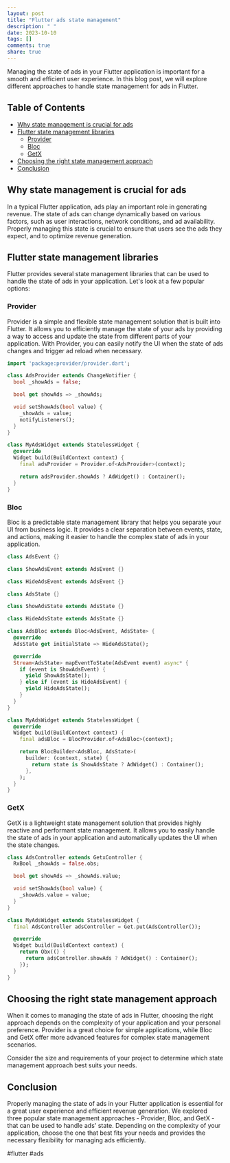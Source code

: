 ```yaml
---
layout: post
title: "Flutter ads state management"
description: " "
date: 2023-10-10
tags: []
comments: true
share: true
---
```


Managing the state of ads in your Flutter application is important for a smooth and efficient user experience. In this blog post, we will explore different approaches to handle state management for ads in Flutter.

## Table of Contents
- [Why state management is crucial for ads](#why-state-management-is-crucial-for-ads)
- [Flutter state management libraries](#flutter-state-management-libraries)
  - [Provider](#provider)
  - [Bloc](#bloc)
  - [GetX](#getx)
- [Choosing the right state management approach](#choosing-the-right-state-management-approach)
- [Conclusion](#conclusion)

## Why state management is crucial for ads

In a typical Flutter application, ads play an important role in generating revenue. The state of ads can change dynamically based on various factors, such as user interactions, network conditions, and ad availability. Properly managing this state is crucial to ensure that users see the ads they expect, and to optimize revenue generation.

## Flutter state management libraries

Flutter provides several state management libraries that can be used to handle the state of ads in your application. Let's look at a few popular options:

### Provider

Provider is a simple and flexible state management solution that is built into Flutter. It allows you to efficiently manage the state of your ads by providing a way to access and update the state from different parts of your application. With Provider, you can easily notify the UI when the state of ads changes and trigger ad reload when necessary.

```dart
import 'package:provider/provider.dart';

class AdsProvider extends ChangeNotifier {
  bool _showAds = false;

  bool get showAds => _showAds;

  void setShowAds(bool value) {
    _showAds = value;
    notifyListeners();
  }
}

class MyAdsWidget extends StatelessWidget {
  @override
  Widget build(BuildContext context) {
    final adsProvider = Provider.of<AdsProvider>(context);

    return adsProvider.showAds ? AdWidget() : Container();
  }
}
```

### Bloc

Bloc is a predictable state management library that helps you separate your UI from business logic. It provides a clear separation between events, state, and actions, making it easier to handle the complex state of ads in your application.

```dart
class AdsEvent {}

class ShowAdsEvent extends AdsEvent {}

class HideAdsEvent extends AdsEvent {}

class AdsState {}

class ShowAdsState extends AdsState {}

class HideAdsState extends AdsState {}

class AdsBloc extends Bloc<AdsEvent, AdsState> {
  @override
  AdsState get initialState => HideAdsState();

  @override
  Stream<AdsState> mapEventToState(AdsEvent event) async* {
    if (event is ShowAdsEvent) {
      yield ShowAdsState();
    } else if (event is HideAdsEvent) {
      yield HideAdsState();
    }
  }
}

class MyAdsWidget extends StatelessWidget {
  @override
  Widget build(BuildContext context) {
    final adsBloc = BlocProvider.of<AdsBloc>(context);

    return BlocBuilder<AdsBloc, AdsState>(
      builder: (context, state) {
        return state is ShowAdsState ? AdWidget() : Container();
      },
    );
  }
}
```

### GetX

GetX is a lightweight state management solution that provides highly reactive and performant state management. It allows you to easily handle the state of ads in your application and automatically updates the UI when the state changes.

```dart
class AdsController extends GetxController {
  RxBool _showAds = false.obs;

  bool get showAds => _showAds.value;

  void setShowAds(bool value) {
    _showAds.value = value;
  }
}

class MyAdsWidget extends StatelessWidget {
  final AdsController adsController = Get.put(AdsController());

  @override
  Widget build(BuildContext context) {
    return Obx(() {
      return adsController.showAds ? AdWidget() : Container();
    });
  }
}
```

## Choosing the right state management approach

When it comes to managing the state of ads in Flutter, choosing the right approach depends on the complexity of your application and your personal preference. Provider is a great choice for simple applications, while Bloc and GetX offer more advanced features for complex state management scenarios.

Consider the size and requirements of your project to determine which state management approach best suits your needs.

## Conclusion

Properly managing the state of ads in your Flutter application is essential for a great user experience and efficient revenue generation. We explored three popular state management approaches - Provider, Bloc, and GetX - that can be used to handle ads' state. Depending on the complexity of your application, choose the one that best fits your needs and provides the necessary flexibility for managing ads efficiently.

#flutter #ads